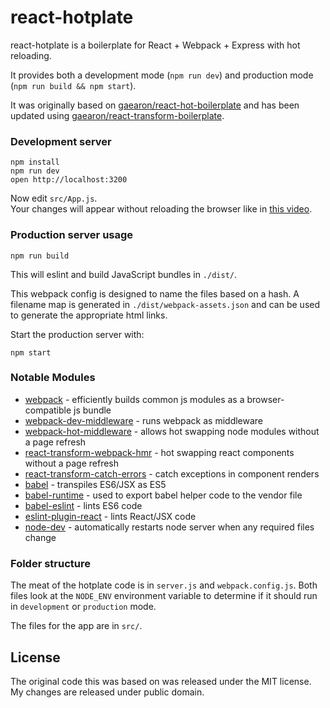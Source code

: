 react-hotplate
==============

react-hotplate is a boilerplate for React + Webpack + Express with hot reloading.

It provides both a development mode (`npm run dev`) and production mode (`npm run build && npm start`).

It was originally based on [gaearon/react-hot-boilerplate](https://github.com/gaearon/react-hot-boilerplate) and has 
been updated using [gaearon/react-transform-boilerplate](https://github.com/gaearon/react-transform-boilerplate).

### Development server

```
npm install
npm run dev
open http://localhost:3200
```

Now edit `src/App.js`.  
Your changes will appear without reloading the browser like in [this video](http://vimeo.com/100010922).

### Production server usage

```
npm run build
```

This will eslint and build JavaScript bundles in `./dist/`. 

This webpack config is designed to name the files based on a hash. A filename map is generated in 
`./dist/webpack-assets.json` and can be used to generate the appropriate html links.

Start the production server with:

```
npm start
```

### Notable Modules

* [webpack](https://www.npmjs.com/package/webpack) - efficiently builds common js modules as a browser-compatible js bundle  
* [webpack-dev-middleware](https://www.npmjs.com/package/webpack-dev-middleware) - runs webpack as middleware
* [webpack-hot-middleware](https://www.npmjs.com/package/webpack-hot-middleware) - allows hot swapping node modules without a page refresh
* [react-transform-webpack-hmr](https://www.npmjs.com/package/react-transform-webpack-hmr) - hot swapping react components without a page refresh
* [react-transform-catch-errors](https://www.npmjs.com/package/react-transform-catch-errors) - catch exceptions in component renders
* [babel](https://www.npmjs.com/package/babel) - transpiles ES6/JSX as ES5
* [babel-runtime](https://www.npmjs.com/package/babel-runtime) - used to export babel helper code to the vendor file
* [babel-eslint](https://www.npmjs.com/package/babel-eslint) - lints ES6 code
* [eslint-plugin-react](https://www.npmjs.com/package/eslint-plugin-react) - lints React/JSX code
* [node-dev](https://www.npmjs.com/package/node-dev) - automatically restarts node server when any required files change

### Folder structure

The meat of the hotplate code is in `server.js` and `webpack.config.js`. Both files look at the `NODE_ENV` environment
variable to determine if it should run in `development` or `production` mode.

The files for the app are in `src/`.

## License

The original code this was based on was released under the MIT license. 
My changes are released under public domain.